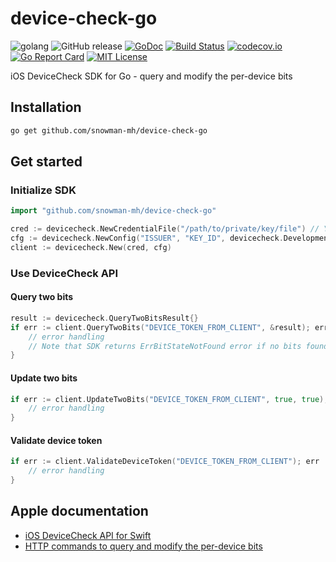# device-check-go

![golang](https://img.shields.io/badge/golang-1.11-blue.svg?style=flat)
![GitHub release](https://img.shields.io/github/release/snowman-mh/device-check-go.svg?colorB=7E7E7E)
[![GoDoc](https://godoc.org/github.com/snowman-mh/device-check-go?status.svg)](https://godoc.org/github.com/snowman-mh/device-check-go)
[![Build Status](https://travis-ci.org/snowman-mh/device-check-go.svg?branch=master)](https://travis-ci.org/snowman-mh/device-check-go)
[![codecov.io](https://codecov.io/github/snowman-mh/device-check-go/coverage.svg?branch=master)](https://codecov.io/github/snowman-mh/device-check-go?branch=master)
[![Go Report Card](https://goreportcard.com/badge/github.com/snowman-mh/device-check-go)](https://goreportcard.com/report/github.com/snowman-mh/device-check-go)
[![MIT License](http://img.shields.io/badge/license-MIT-blue.svg?style=flat)](LICENSE)

iOS DeviceCheck SDK for Go - query and modify the per-device bits

## Installation

```bash
go get github.com/snowman-mh/device-check-go
```

## Get started

### Initialize SDK

```go
import "github.com/snowman-mh/device-check-go"

cred := devicecheck.NewCredentialFile("/path/to/private/key/file") // You can create credential also from raw string/bytes
cfg := devicecheck.NewConfig("ISSUER", "KEY_ID", devicecheck.Development)
client := devicecheck.New(cred, cfg)
````

### Use DeviceCheck API

#### Query two bits

```go
result := devicecheck.QueryTwoBitsResult{}
if err := client.QueryTwoBits("DEVICE_TOKEN_FROM_CLIENT", &result); err != nil {
	// error handling
	// Note that SDK returns ErrBitStateNotFound error if no bits found
}
```

#### Update two bits

```go
if err := client.UpdateTwoBits("DEVICE_TOKEN_FROM_CLIENT", true, true); err != nil {
	// error handling
}
```

#### Validate device token

```go
if err := client.ValidateDeviceToken("DEVICE_TOKEN_FROM_CLIENT"); err != nil {
	// error handling
}
```

## Apple documentation

- [iOS DeviceCheck API for Swift](https://developer.apple.com/documentation/devicecheck)
- [HTTP commands to query and modify the per-device bits](https://developer.apple.com/documentation/devicecheck/accessing_and_modifying_per-device_data)

